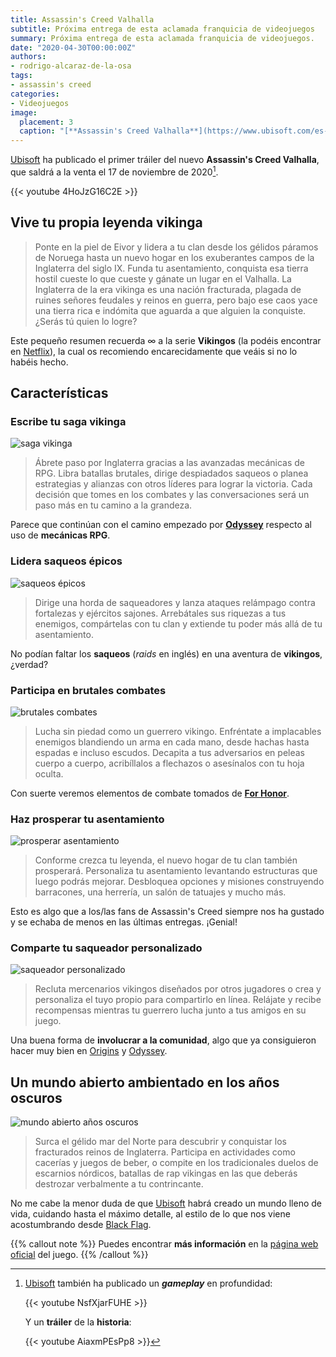 ```yaml
---
title: Assassin's Creed Valhalla
subtitle: Próxima entrega de esta aclamada franquicia de videojuegos
summary: Próxima entrega de esta aclamada franquicia de videojuegos.
date: "2020-04-30T00:00:00Z"
authors:
- rodrigo-alcaraz-de-la-osa
tags:
- assassin's creed
categories:
- Videojuegos
image:
  placement: 3
  caption: "[**Assassin's Creed Valhalla**](https://www.ubisoft.com/es-es/game/assassins-creed/valhalla)"
---
```


[Ubisoft](https://www.ubisoft.com/es-es/) ha publicado el primer tráiler del nuevo **Assassin's Creed Valhalla**, que saldrá a la venta el 17 de noviembre de 2020[^1].

[^1]: [Ubisoft](https://www.ubisoft.com/es-es/) también ha publicado un ***gameplay*** en profundidad:

	{{< youtube NsfXjarFUHE >}}
	
	Y un **tráiler** de la **historia**:
	
	{{< youtube AiaxmPEsPp8 >}}		

{{< youtube 4HoJzG16C2E >}}

## Vive tu propia leyenda vikinga
> Ponte en la piel de Eivor y lidera a tu clan desde los gélidos páramos de Noruega hasta un nuevo hogar en los exuberantes campos de la Inglaterra del siglo IX. Funda tu asentamiento, conquista esa tierra hostil cueste lo que cueste y gánate un lugar en el Valhalla.
La Inglaterra de la era vikinga es una nación fracturada, plagada de ruines señores feudales y reinos en guerra, pero bajo ese caos yace una tierra rica e indómita que aguarda a que alguien la conquiste. ¿Serás tú quien lo logre?

Este pequeño resumen recuerda $\infty$ a la serie **Vikingos** (la podéis encontrar en [Netflix](https://www.netflix.com/title/70301870)), la cual os recomiendo encarecidamente que veáis si no lo habéis hecho.

## Características
### Escribe tu saga vikinga
![saga vikinga](https://staticctf.akamaized.net/J3yJr34U2pZ2Ieem48Dwy9uqj5PNUQTn/11fnAIXY73SvPgCwsFJTGf/8b6e9f81d7a4544339c9ec8a1d64f14c/ACK_WriteYourVikingSaga__1_.png)

> Ábrete paso por Inglaterra gracias a las avanzadas mecánicas de RPG. Libra batallas brutales, dirige despiadados saqueos o planea estrategias y alianzas con otros líderes para lograr la victoria. Cada decisión que tomes en los combates y las conversaciones será un paso más en tu camino a la grandeza.

Parece que continúan con el camino empezado por [**Odyssey**](https://assassinscreed.ubisoft.com/game/es-es/odyssey) respecto al uso de **mecánicas RPG**.

### Lidera saqueos épicos
![saqueos épicos](https://staticctf.akamaized.net/J3yJr34U2pZ2Ieem48Dwy9uqj5PNUQTn/2n0tQAPCRAggRczGFSJ9IJ/e376be5d7f4fd84c250be1e48ce67a9f/ac-full-width_raid_desktop.png)

> Dirige una horda de saqueadores y lanza ataques relámpago contra fortalezas y ejércitos sajones. Arrebátales sus riquezas a tus enemigos, compártelas con tu clan y extiende tu poder más allá de tu asentamiento.

No podían faltar los **saqueos** (_raids_ en inglés) en una aventura de **vikingos**, ¿verdad?

### Participa en brutales combates
![brutales combates](https://staticctf.akamaized.net/J3yJr34U2pZ2Ieem48Dwy9uqj5PNUQTn/5JE9v6dbyUyWc6cVkw8MXR/dc377befabf3505ee1caec6cb9f70f30/ac-full-width_combat_desktop.png)

> Lucha sin piedad como un guerrero vikingo. Enfréntate a implacables enemigos blandiendo un arma en cada mano, desde hachas hasta espadas e incluso escudos. Decapita a tus adversarios en peleas cuerpo a cuerpo, acribíllalos a flechazos o asesínalos con tu hoja oculta.

Con suerte veremos elementos de combate tomados de [**For Honor**](https://forhonor.ubisoft.com/game/es-es/home/).

### Haz prosperar tu asentamiento
![prosperar asentamiento](https://staticctf.akamaized.net/J3yJr34U2pZ2Ieem48Dwy9uqj5PNUQTn/5DFQRcPN7xqCs79hr24wCp/402d56691739c8d8237e4fc8d677cbd9/ac-full-width_england-evening_desktop.png)

> Conforme crezca tu leyenda, el nuevo hogar de tu clan también prosperará. Personaliza tu asentamiento levantando estructuras que luego podrás mejorar. Desbloquea opciones y misiones construyendo barracones, una herrería, un salón de tatuajes y mucho más.

Esto es algo que a los/las fans de Assassin's Creed siempre nos ha gustado y se echaba de menos en las últimas entregas. ¡Genial!

### Comparte tu saqueador personalizado
![saqueador personalizado](https://staticctf.akamaized.net/J3yJr34U2pZ2Ieem48Dwy9uqj5PNUQTn/4FzbQHeyJqEoKHsS8iG0LQ/f34f246b3e8b36f33c7ff4f0ac31b3ad/ac-full-width_jomsviking_desktop.png)

> Recluta mercenarios vikingos diseñados por otros jugadores o crea y personaliza el tuyo propio para compartirlo en línea. Relájate y recibe recompensas mientras tu guerrero lucha junto a tus amigos en su juego.

Una buena forma de **involucrar a la comunidad**, algo que ya consiguieron hacer muy bien en [Origins](https://www.ubisoft.com/es-es/game/assassins-creed-origins/) y [Odyssey](https://assassinscreed.ubisoft.com/game/es-es/odyssey).

## Un mundo abierto ambientado en los años oscuros
![mundo abierto años oscuros](https://staticctf.akamaized.net/J3yJr34U2pZ2Ieem48Dwy9uqj5PNUQTn/7HMfAnuBJPtzcULd3sLi3i/1acf9296bcefd2fe8aa71756b9e8cd48/ac-full-width_vista_desktop.png)

> Surca el gélido mar del Norte para descubrir y conquistar los fracturados reinos de Inglaterra. Participa en actividades como cacerías y juegos de beber, o compite en los tradicionales duelos de escarnios nórdicos, batallas de rap vikingas en las que deberás destrozar verbalmente a tu contrincante.

No me cabe la menor duda de que [Ubisoft](https://www.ubisoft.com/es-es/) habrá creado un mundo lleno de vida, cuidando hasta el máximo detalle, al estilo de lo que nos viene acostumbrando desde [Black Flag](https://www.ubisoft.com/es-es/game/assassins-creed-4-black-flag/).

{{% callout note %}}
Puedes encontrar **más información** en la [página web oficial](https://www.ubisoft.com/es-es/game/assassins-creed/valhalla) del juego.
{{% /callout %}}